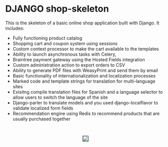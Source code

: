 # DJANGO shop-skeleton

This is the skeleton of a basic online shop application built with Django. It includes:

- Fully functioning product catalog
- Shopping cart and coupon system using sessions
- Custom context processor to make the cart available to the templates
- Ability to launch asynchronous tasks with Celery,
- Braintree payment gateway using the Hosted Fields integration
- Custom administration action to export orders to CSV
- Ability to generate PDF files with WeasyPrint and send them by email
- Basic functionality of internationalization and localization processes 
- Marked code and template strings for translation for multi-language sites
- Exisitng compile translation files for Spanish and a language selector to allow users to switch the language of the site
- Django-parler to translate models and you used django-localflavor to validate localized form fields
- Recommendation engine using Redis to recommend products that are usually purchased together

<br>
<p align="center">
<img src="https://media.giphy.com/media/lrsB5w3GE1IYhxmo2B/giphy.gif" border='1px solid black'/>
</p>

